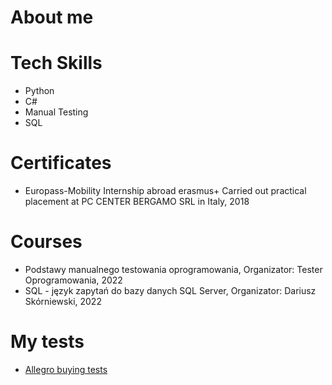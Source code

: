 # About me

# Tech Skills

* Python
* C#
* Manual Testing
* SQL

# Certificates

* Europass-Mobility Internship abroad erasmus+ Carried out practical placement at PC CENTER BERGAMO SRL in Italy, 2018

# Courses

* Podstawy manualnego testowania oprogramowania, Organizator: Tester Oprogramowania, 2022
* SQL - język zapytań do bazy danych SQL Server, Organizator: Dariusz Skórniewski, 2022

# My tests
* [Allegro buying tests](https://docs.google.com/spreadsheets/d/1LYiNs2nF46T56bBM-z9VKunvJ1dS90RX/edit#gid=1062386265)

